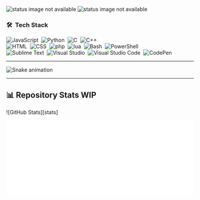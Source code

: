 ![status image not available](https://github-readme-stats.vercel.app/api?username=unknown81311&show_icons=true&theme=kacho_ga&hide_border=none&bg_color=00000000)
![status image not available](https://github-readme-stats.vercel.app/api/top-langs?username=unknown81311&theme=kacho_ga&hide_border=none&layout=compact&bg_color=00000000)

### 🛠 &nbsp;Tech Stack

![JavaScript](https://img.shields.io/badge/-JavaScript-A5443B?logo=javascript)&nbsp;
![Python](https://img.shields.io/badge/-Python-A5443B?style=flat&logo=python)&nbsp;
![C](https://img.shields.io/badge/-C-A5443B?style=flat&logo=C&logoColor=A8B9CC)&nbsp;
![C++](https://img.shields.io/badge/-C++-A5443B?style=flat&logo=C%2B%2B&logoColor=00599C)\
![HTML](https://img.shields.io/badge/-HTML-A5443B?style=flat&logo=HTML5)&nbsp;
![CSS](https://img.shields.io/badge/-CSS-A5443B?style=flat&logo=CSS3&logoColor=1572B6)&nbsp;
![php](https://img.shields.io/badge/-PHP-A5443B?logo=php)&nbsp;
![lua](https://img.shields.io/badge/-lua-A5443B?logo=lua)&nbsp;
![Bash](https://img.shields.io/badge/-GNU%20Bash-A5443B?logo=GNU%20Bash)&nbsp;
![PowerShell](https://img.shields.io/badge/-PowerShell-A5443B?logo=PowerShell)\
![Sublime Text](https://img.shields.io/badge/-Sublime%20Text-A5443B?logo=Sublime%20Text)&nbsp;
![Visual Studio](https://img.shields.io/badge/-Visual%20Studio-A5443B?logo=Visual%20Studio)&nbsp;
![Visual Studio Code](https://img.shields.io/badge/-Visual%20Studio%20Code-A5443B?logo=Visual%20Studio%20Code)&nbsp;
![CodePen](https://img.shields.io/badge/-CodePen-A5443B?logo=CodePen)&nbsp;

---

![Snake animation](https://github.com/unknown81311/unknown81311/blob/output/github-contribution-grid-snake.svg)

---

## 📊 Repository Stats WIP

![GitHub Stats][stats]

![Animated GitHub Stats](./github_stats.svg)
